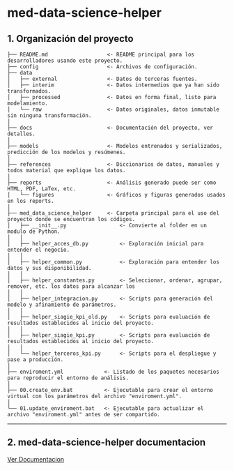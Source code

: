 med-data-science-helper
==============================

 <h2>1. Organización del proyecto </h2>

    ├── README.md                   <- README principal para los desarrolladores usando este proyecto.
    ├── config                      <- Archivos de configuración.
    ├── data
    │   ├── external                <- Datos de terceras fuentes.
    │   ├── interim                 <- Datos intermedios que ya han sido transformados.
    │   ├── processed               <- Datos en forma final, listo para modelamiento.
    │   └── raw                     <- Datos originales, datos inmutable sin ninguna transformación.
    │
    ├── docs                        <- Documentación del proyecto, ver detalles.
    │
    ├── models                      <- Modelos entrenados y serializados, predicción de los modelos y resúmenes.
    │
    ├── references                  <- Diccionarios de datos, manuales y todos material que explique los datos.
    │
    ├── reports                     <- Análisis generado puede ser como HTML, PDF, LaTex, etc.
    │   └── figures                 <- Gráficos y figuras generados usados en los reports.
    │
    ├── med_data_science_helper     <- Carpeta principal para el uso del proyecto donde se encuentran los códigos.
    │   ├── __init__.py                 <- Convierte al folder en un modulo de Python.
    │   │
    │   ├── helper_acces_db.py          <- Exploración inicial para entender el negocio.
    │   │
    │   ├── helper_common.py            <- Exploración para entender los datos y sus disponibilidad.
    │   │
    │   ├── helper_constantes.py        <- Seleccionar, ordenar, agrupar, remover, etc. los datos para alcanzar los 
    │   │
    │   ├── helper_integracion.py       <- Scripts para generación del modelo y afinamiento de parámetros.
    │   │
    │   ├── helper_siagie_kpi_old.py    <- Scripts para evaluación de resultados establecidos al inicio del proyecto.
    │   │
    │   ├── helper_siagie_kpi.py        <- Scripts para evaluación de resultados establecidos al inicio del proyecto.
    │   │
    │   └── helper_terceros_kpi.py      <- Scripts para el despliegue y pase a producción.
    │   
    ├── enviroment.yml             <- Listado de los paquetes necesarios para reproducir el entorno de análisis.
    │
    ├── 00.create_env.bat          <- Ejecutable para crear el entorno virtual con los parámetros del archivo "enviroment.yml".
    │
    └── 01.update_enviroment.bat   <- Ejecutable para actualizar el archivo "enviroment.yml" antes de ser compartido.

--------
<h2>2. med-data-science-helper documentacion</h2>


[Ver Documentacion](docs/docsPrincipal.md)


